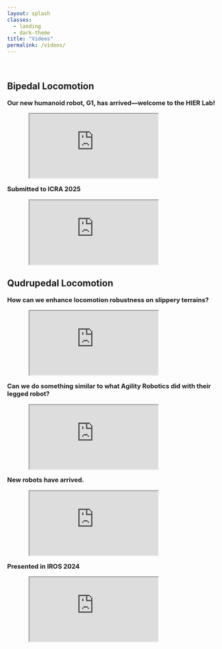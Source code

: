 ```yaml
---
layout: splash
classes:
  - landing
  - dark-theme
title: "Videos"
permalink: /videos/
---
```


<style>
  .video-container {
    width: 80%;           /* Set width to 80% of the parent container */
    max-width: 900px;     /* Optional: Limit the max width */
    margin: auto;         /* Center the container */
    position: relative;   /* Needed for aspect-ratio scaling */
  }
</style>

<br>

## Bipedal Locomotion 
<p style="font-size:11pt">
<b>Our new humanoid robot, G1, has arrived—welcome to the HIER Lab!</b>
</p>

<div class="video-container">
  <iframe src="https://youtu.be/_2RTI_KxG0g" 
          allow="autoplay; encrypted-media" allowfullscreen></iframe>
</div>

<p style="font-size:11pt">
<b>Submitted to ICRA 2025</b>
</p>

<div class="video-container">
  <iframe src="https://www.youtube.com/embed/tRX4j422qTs" 
          allow="autoplay; encrypted-media" allowfullscreen></iframe>
</div>
<p> </p>

## Qudrupedal Locomotion

<p style="font-size:11pt">
<b>How can we enhance locomotion robustness on slippery terrains?</b>
</p>

<div class="video-container">
  <iframe src="https://youtu.be/ONZOL6yQK5Q" 
          allow="autoplay; encrypted-media" allowfullscreen></iframe>
</div>

<p style="font-size:11pt">
<b>Can we do something similar to what Agility Robotics did with their legged robot?</b>
</p>

<div class="video-container">
  <iframe src="https://youtu.be/O39VSTeDTbY" 
          allow="autoplay; encrypted-media" allowfullscreen></iframe>
</div>

<p style="font-size:11pt">
<b>New robots have arrived.</b>
</p>

<div class="video-container">
  <iframe src="https://www.youtube.com/embed/qQe_QMOhKnM" 
          allow="autoplay; encrypted-media" allowfullscreen></iframe>
</div>


<p style="font-size:11pt"> 
<b>Presented in IROS 2024</b>
</p>

<div class="video-container">
  <iframe src="https://www.youtube.com/embed/8tWnDhS-yXw" 
          allow="autoplay; encrypted-media" allowfullscreen></iframe>
</div>
